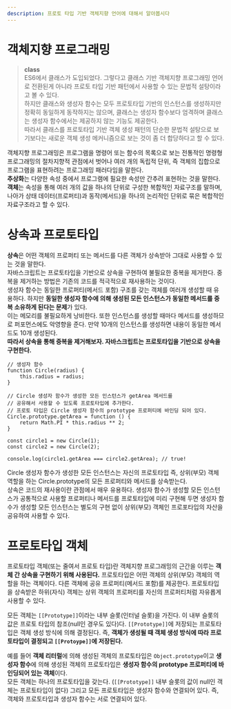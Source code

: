 ```yaml
---
description: 프로토 타입 기반 객체지향 언어에 대해서 알아봅시다
---
```


# 객체지향 프로그래밍

> **class** <br>
ES6에서 클래스가 도입되었다. 그렇다고 클래스 기반 객체지향 프로그래밍 언어로 전환된게 아니라 프로토 타입 기반 패턴에서 사용할 수 있는 문법적 설탕이라고 볼 수 있다.<br>
하지만 클래스와 생성자 함수는 모두 프로토타입 기반의 인스턴스를 생성하지만 정확히 동일하게 동작하지는 않으며, 클래스는 생성자 함수보다 엄격하며 클래스는 생성자 함수에서는 제공하지 않는 기능도 제공한다. <br>
따라서 클래스를 프로토타입 기반 객체 생성 패턴의 단순한 문법적 설탕으로 보기보다는 새로운 객체 생성 메커니즘으로 보는 것이 좀 더 합당하다고 할 수 있다. <br>

객체지향 프로그래밍은 프로그램을 명령어 또는 함수의 목록으로 보는 전통적인 명령형 프로그래밍의 절차지향적 관점에서 벗어나 여러 개의 독립적 단위, 즉 객체의 집합으로 프로그램을 표현하려는 프로그래밍 패러다임을 말한다. <br>
**추상화**는 다양한 속성 중에서 프로그램에 필요한 속성만 간추려 표현하는 것을 말한다. <br>
**객체**는 속성을 통해 여러 개의 값을 하나의 단위로 구성한 복합적인 자료구조를 말하며, 나아가 상태 데이터(프로퍼티)과 동작(메서드)을 하나의 논리적인 단위로 묶은 복합적인 자료구조라고 할 수 있다. <br>

# 상속과 프로토타입
**상속**은 어떤 객체의 프로퍼티 또는 메서드를 다른 객체가 상속받아 그대로 사용할 수 있는 것을 말한다. <br>
자바스크립트는 프로토타입을 기반으로 상속을 구현하여 불필요한 중복을 제거한다. 중복을 제거하는 방법은 기존의 코드를 적극적으로 재사용하는 것이다.<br>
생성자 함수는 동일한 프로퍼티(메서드 포함) 구조를 갖는 객체를 여러개 생성할 때 유용하다. 하지만 **동일한 생성자 함수에 의해 생성된 모든 인스턴스가 동일한 메서드를 중복 소유하게 된다는 문제**가 있다. <br>
이는 메모리를 불필요하게 낭비한다. 또한 인스턴스를 생성할 때마다 메서드를 생성하므로 퍼포먼스에도 악영향을 준다. 만약 10개의 인스턴스를 생성하면 내용이 동일한 메서드도 10개 생성된다. <br>
**따라서 상속을 통해 중복을 제거해보자. 자바스크립트는 프로토타입을 기반으로 상속을 구현한다.** <br>

```
// 생성자 함수
function Circle(radius) {
    this.radius = radius;
}

// Circle 생성자 함수가 생성한 모든 인스턴스가 getArea 메서드를
// 공유해서 사용할 수 있도록 프로토타입에 추가한다.
// 프로토 타입은 Circle 생성자 함수의 prototype 프로퍼티에 바인딩 되어 있다.
Circle.prototype.getArea = function () {
    return Math.PI * this.radius ** 2;
}

const circle1 = new Circle(1);
const circle2 = new Circle(2);

console.log(circle1.getArea === circle2.getArea); // true!
```
Circle 생성자 함수가 생성한 모든 인스턴스는 자신의 프로토타입 즉, 상위(부모) 객체 역할을 하는 Circle.prototype의 모든 프로퍼티와 메서드를 상속받는다. <br>
상속은 코드의 재사용이란 관점에서 매우 유용하다. 생성자 함수가 생성할 모든 인스턴스가 공통적으로 사용할 프로퍼티나 메서드를 프로토타입에 미리 구현해 두면 생성자 함수가 생성할 모든 인스턴스는 별도의 구현 없이 상위(부모) 객체인 프로포타입의 자산을 공유하여 사용할 수 있다.<br>

# 프로토타입 객체
프로토타입 객체(또는 줄여서 프로토 타입)란 객체지향 프로그래밍의 근간을 이루는 **객체 간 상속을 구현하기 위해 사용된다.** 프로토타입은 어떤 객체의 상위(부모) 객체의 역할을 하는 객체이다. 다른 객체에 공유 프로퍼티(메서드 포함)를 제공한다. 프로토타입을 상속받은 하위(자식) 객체는 상위 객체의 프로퍼티를 자신의 프로퍼티처럼 자유롭게 사용할 수 있다. <br>

모든 객체는 `[[Prototype]]`이라는 내부 슬롯(인터널 슬롯)을 가진다. 이 내부 슬롯의 값은 프로토 타입의 참조(null인 경우도 있다)다. `[[Prototype]]`에 저장되는 프로토타입은 객체 생성 방식에 의해 결정된다. 즉, **객체가 생성될 때 객체 생성 방식에 따라 프로토타입이 결정되고 `[[Protoype]]`에 저장된다.** <br>

예를 들어 **객체 리터럴**에 의해 생성된 객체의 프로토타입은 `Object.prototype`이고 **생성자 함수**에 의해 생성된 객체의 프로토타입은 **생성자 함수의 prototype 프로퍼티에 바인딩되어 있는 객체**이다. <br>
모든 객체는 하나의 프로토타입을 갖는다. (`[[Prototype]]` 내부 슬롯의 값이 null인 객체는 프로토타입이 없다) 그리고 모든 프로토타입은 생성자 함수와 연결되어 있다. 즉, 객체와 프로토타입과 생성자 함수는 서로 연결되어 있다. <br>
